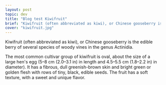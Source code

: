 ```yaml
---
layout: post
topic: dev
title: "Blog test Kiwifruit"
brief: "Kiwifruit (often abbreviated as kiwi), or Chinese gooseberry is the edible berry of several species of woody vines in the genus Actinidia."
cover: "kiwifruit.jpg"
---
```

Kiwifruit (often abbreviated as kiwi), or Chinese gooseberry is the edible
berry of several species of woody vines in the genus Actinidia.

The most common cultivar group of kiwifruit is oval, about the size of a large
hen's egg (5–8 cm (2.0–3.1 in) in length and 4.5–5.5 cm (1.8–2.2 in) in
diameter). It has a fibrous, dull greenish-brown skin and bright green or
golden flesh with rows of tiny, black, edible seeds. The fruit has a soft
texture, with a sweet and unique flavor.